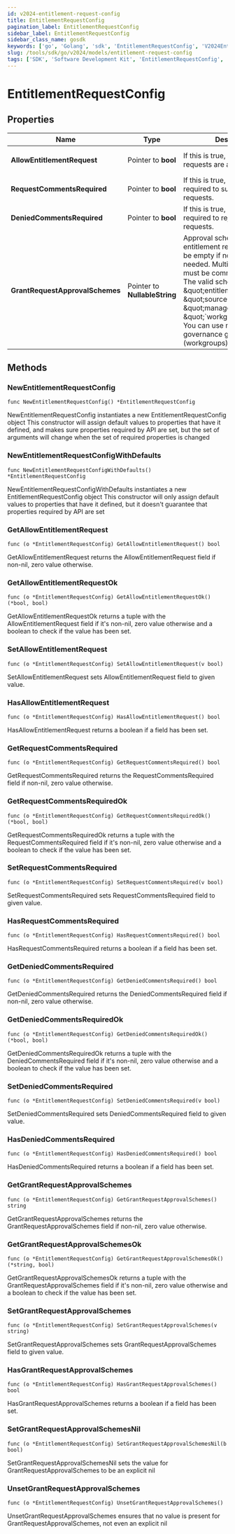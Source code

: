 ```yaml
---
id: v2024-entitlement-request-config
title: EntitlementRequestConfig
pagination_label: EntitlementRequestConfig
sidebar_label: EntitlementRequestConfig
sidebar_class_name: gosdk
keywords: ['go', 'Golang', 'sdk', 'EntitlementRequestConfig', 'V2024EntitlementRequestConfig'] 
slug: /tools/sdk/go/v2024/models/entitlement-request-config
tags: ['SDK', 'Software Development Kit', 'EntitlementRequestConfig', 'V2024EntitlementRequestConfig']
---
```


# EntitlementRequestConfig

## Properties

Name | Type | Description | Notes
------------ | ------------- | ------------- | -------------
**AllowEntitlementRequest** | Pointer to **bool** | If this is true, entitlement requests are allowed. | [optional] [default to false]
**RequestCommentsRequired** | Pointer to **bool** | If this is true, comments are required to submit entitlement requests. | [optional] [default to false]
**DeniedCommentsRequired** | Pointer to **bool** | If this is true, comments are required to reject entitlement requests. | [optional] [default to false]
**GrantRequestApprovalSchemes** | Pointer to **NullableString** | Approval schemes for granting entitlement request. This can be empty if no approval is needed. Multiple schemes must be comma-separated. The valid schemes are \&quot;entitlementOwner\&quot;, \&quot;sourceOwner\&quot;, \&quot;manager\&quot; and \&quot;&#x60;workgroup:{id}&#x60;\&quot;. You can use multiple governance groups (workgroups).  | [optional] [default to "sourceOwner"]

## Methods

### NewEntitlementRequestConfig

`func NewEntitlementRequestConfig() *EntitlementRequestConfig`

NewEntitlementRequestConfig instantiates a new EntitlementRequestConfig object
This constructor will assign default values to properties that have it defined,
and makes sure properties required by API are set, but the set of arguments
will change when the set of required properties is changed

### NewEntitlementRequestConfigWithDefaults

`func NewEntitlementRequestConfigWithDefaults() *EntitlementRequestConfig`

NewEntitlementRequestConfigWithDefaults instantiates a new EntitlementRequestConfig object
This constructor will only assign default values to properties that have it defined,
but it doesn't guarantee that properties required by API are set

### GetAllowEntitlementRequest

`func (o *EntitlementRequestConfig) GetAllowEntitlementRequest() bool`

GetAllowEntitlementRequest returns the AllowEntitlementRequest field if non-nil, zero value otherwise.

### GetAllowEntitlementRequestOk

`func (o *EntitlementRequestConfig) GetAllowEntitlementRequestOk() (*bool, bool)`

GetAllowEntitlementRequestOk returns a tuple with the AllowEntitlementRequest field if it's non-nil, zero value otherwise
and a boolean to check if the value has been set.

### SetAllowEntitlementRequest

`func (o *EntitlementRequestConfig) SetAllowEntitlementRequest(v bool)`

SetAllowEntitlementRequest sets AllowEntitlementRequest field to given value.

### HasAllowEntitlementRequest

`func (o *EntitlementRequestConfig) HasAllowEntitlementRequest() bool`

HasAllowEntitlementRequest returns a boolean if a field has been set.

### GetRequestCommentsRequired

`func (o *EntitlementRequestConfig) GetRequestCommentsRequired() bool`

GetRequestCommentsRequired returns the RequestCommentsRequired field if non-nil, zero value otherwise.

### GetRequestCommentsRequiredOk

`func (o *EntitlementRequestConfig) GetRequestCommentsRequiredOk() (*bool, bool)`

GetRequestCommentsRequiredOk returns a tuple with the RequestCommentsRequired field if it's non-nil, zero value otherwise
and a boolean to check if the value has been set.

### SetRequestCommentsRequired

`func (o *EntitlementRequestConfig) SetRequestCommentsRequired(v bool)`

SetRequestCommentsRequired sets RequestCommentsRequired field to given value.

### HasRequestCommentsRequired

`func (o *EntitlementRequestConfig) HasRequestCommentsRequired() bool`

HasRequestCommentsRequired returns a boolean if a field has been set.

### GetDeniedCommentsRequired

`func (o *EntitlementRequestConfig) GetDeniedCommentsRequired() bool`

GetDeniedCommentsRequired returns the DeniedCommentsRequired field if non-nil, zero value otherwise.

### GetDeniedCommentsRequiredOk

`func (o *EntitlementRequestConfig) GetDeniedCommentsRequiredOk() (*bool, bool)`

GetDeniedCommentsRequiredOk returns a tuple with the DeniedCommentsRequired field if it's non-nil, zero value otherwise
and a boolean to check if the value has been set.

### SetDeniedCommentsRequired

`func (o *EntitlementRequestConfig) SetDeniedCommentsRequired(v bool)`

SetDeniedCommentsRequired sets DeniedCommentsRequired field to given value.

### HasDeniedCommentsRequired

`func (o *EntitlementRequestConfig) HasDeniedCommentsRequired() bool`

HasDeniedCommentsRequired returns a boolean if a field has been set.

### GetGrantRequestApprovalSchemes

`func (o *EntitlementRequestConfig) GetGrantRequestApprovalSchemes() string`

GetGrantRequestApprovalSchemes returns the GrantRequestApprovalSchemes field if non-nil, zero value otherwise.

### GetGrantRequestApprovalSchemesOk

`func (o *EntitlementRequestConfig) GetGrantRequestApprovalSchemesOk() (*string, bool)`

GetGrantRequestApprovalSchemesOk returns a tuple with the GrantRequestApprovalSchemes field if it's non-nil, zero value otherwise
and a boolean to check if the value has been set.

### SetGrantRequestApprovalSchemes

`func (o *EntitlementRequestConfig) SetGrantRequestApprovalSchemes(v string)`

SetGrantRequestApprovalSchemes sets GrantRequestApprovalSchemes field to given value.

### HasGrantRequestApprovalSchemes

`func (o *EntitlementRequestConfig) HasGrantRequestApprovalSchemes() bool`

HasGrantRequestApprovalSchemes returns a boolean if a field has been set.

### SetGrantRequestApprovalSchemesNil

`func (o *EntitlementRequestConfig) SetGrantRequestApprovalSchemesNil(b bool)`

 SetGrantRequestApprovalSchemesNil sets the value for GrantRequestApprovalSchemes to be an explicit nil

### UnsetGrantRequestApprovalSchemes
`func (o *EntitlementRequestConfig) UnsetGrantRequestApprovalSchemes()`

UnsetGrantRequestApprovalSchemes ensures that no value is present for GrantRequestApprovalSchemes, not even an explicit nil

